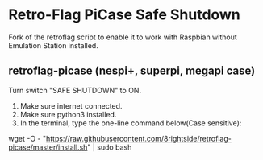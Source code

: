 # Retro-Flag PiCase Safe Shutdown

Fork of the retroflag script to enable it to work with Raspbian without
Emulation Station installed.

## retroflag-picase (nespi+, superpi, megapi case)

Turn switch "SAFE SHUTDOWN" to ON.

1. Make sure internet connected.
2. Make sure python3 installed.
3. In the terminal, type the one-line command below(Case sensitive):

wget -O - "https://raw.githubusercontent.com/8rightside/retroflag-picase/master/install.sh" | sudo bash
